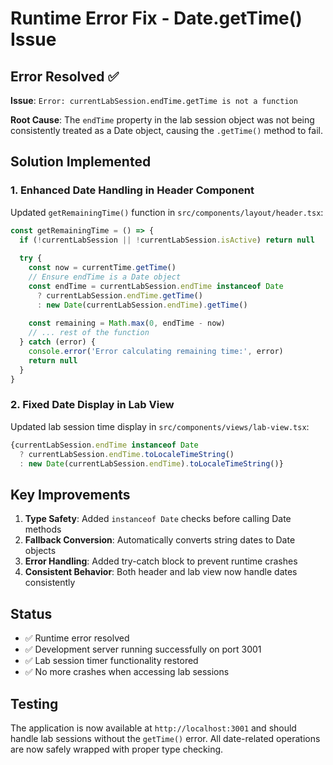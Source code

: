 # Runtime Error Fix - Date.getTime() Issue

## Error Resolved ✅

**Issue**: `Error: currentLabSession.endTime.getTime is not a function`

**Root Cause**: The `endTime` property in the lab session object was not being consistently treated as a Date object, causing the `.getTime()` method to fail.

## Solution Implemented

### 1. Enhanced Date Handling in Header Component
Updated `getRemainingTime()` function in `src/components/layout/header.tsx`:

```typescript
const getRemainingTime = () => {
  if (!currentLabSession || !currentLabSession.isActive) return null
  
  try {
    const now = currentTime.getTime()
    // Ensure endTime is a Date object
    const endTime = currentLabSession.endTime instanceof Date 
      ? currentLabSession.endTime.getTime()
      : new Date(currentLabSession.endTime).getTime()
    
    const remaining = Math.max(0, endTime - now)
    // ... rest of the function
  } catch (error) {
    console.error('Error calculating remaining time:', error)
    return null
  }
}
```

### 2. Fixed Date Display in Lab View
Updated lab session time display in `src/components/views/lab-view.tsx`:

```typescript
{currentLabSession.endTime instanceof Date 
  ? currentLabSession.endTime.toLocaleTimeString()
  : new Date(currentLabSession.endTime).toLocaleTimeString()}
```

## Key Improvements

1. **Type Safety**: Added `instanceof Date` checks before calling Date methods
2. **Fallback Conversion**: Automatically converts string dates to Date objects
3. **Error Handling**: Added try-catch block to prevent runtime crashes
4. **Consistent Behavior**: Both header and lab view now handle dates consistently

## Status

- ✅ Runtime error resolved
- ✅ Development server running successfully on port 3001
- ✅ Lab session timer functionality restored
- ✅ No more crashes when accessing lab sessions

## Testing

The application is now available at `http://localhost:3001` and should handle lab sessions without the `getTime()` error. All date-related operations are now safely wrapped with proper type checking.
